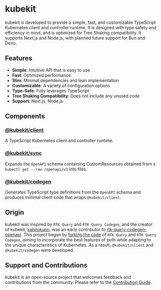 # kubekit

kubekit is developed to provide a simple, fast, and customizable TypeScript Kubernetes client and controller runtime. It is designed with type safety and efficiency in mind, and is optimized for Tree Shaking compatibility. It supports Next.js and Node.js, with planned future support for Bun and Deno.

## Features

- **Simple**: Intuitive API that is easy to use
- **Fast**: Optimized performance
- **Slim**: Minimal dependencies and lean implementation
- **Customizable**: A variety of configuration options
- **Type-Safe**: Fully leverages TypeScript
- **Tree Shaking Compatibility**: Does not include any unused code
- **Support**: Next.js, Node.js

## Components

### [@kubekit/client](https://github.com/appthrust/kubekit-ts/tree/main/packages/kubekit-client)

A TypeScript Kubernetes client and controller runtime.

### [@kubekit/sync](https://github.com/appthrust/kubekit-ts/tree/main/packages/kubekit-sync)

Expands the `OpenAPI` schema containing CustomResources obtained from `$ kubectl get --raw /openapi/v3` into files.

### [@kubekit/codegen](https://github.com/appthrust/kubekit-ts/tree/main/packages/kubekit-codegen)

Generates TypeScript type definitions from the `OpenAPI` schema and produces minimal client code that wraps `@kubekit/client`.

## Origin

kubekit was inspired by `RTK Query` and `RTK Query Codegen`, and the creator of kubekit, [kahirokunn](https://github.com/kahirokunn), was an early contributor to [rtk-query-codegen-openapi](https://github.com/reduxjs/redux-toolkit/tree/master/packages/rtk-query-codegen-openapi). This project began by [forking the code](https://github.com/reduxjs/redux-toolkit/commit/52ab548c55198f2c5cacb2be9a8dbae235d4443c) of `RTK Query` and `RTK Query Codegen`, aiming to incorporate the best features of both while adapting to the unique characteristics of Kubernetes. As a result, `@kubekit/client` and `@kubekit/codegen` were developed.

## Support and Contributions

kubekit is an open-source project that welcomes feedback and contributions from the community. Please refer to the [Contribution Guide](https://github.com/appthrust/kubekit-ts/blob/main/CONTRIBUTING.md).
